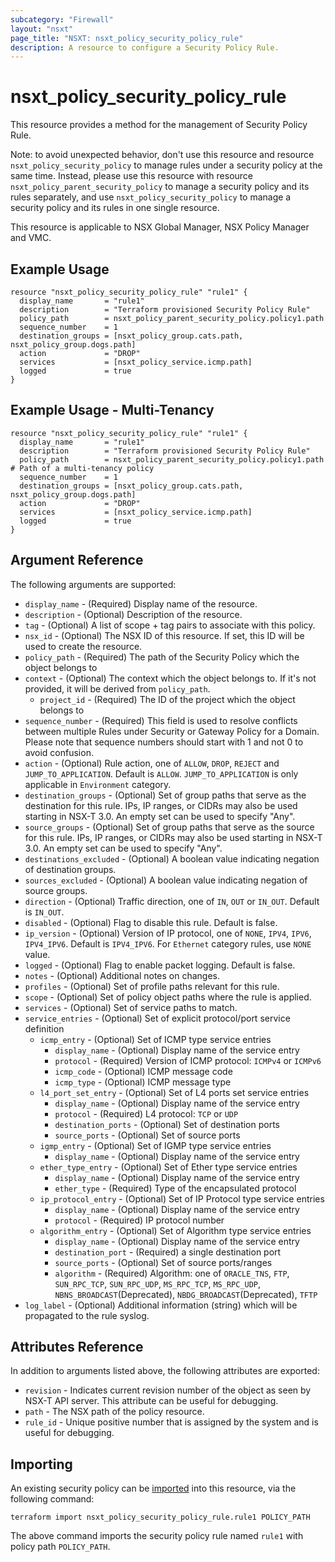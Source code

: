 ```yaml
---
subcategory: "Firewall"
layout: "nsxt"
page_title: "NSXT: nsxt_policy_security_policy_rule"
description: A resource to configure a Security Policy Rule.
---
```


# nsxt_policy_security_policy_rule

This resource provides a method for the management of Security Policy Rule.

Note: to avoid unexpected behavior, don't use this resource and resource `nsxt_policy_security_policy` to manage rules under a security policy at the same time. 
Instead, please use this resource with resource `nsxt_policy_parent_security_policy` to manage a security policy and its rules separately, and use `nsxt_policy_security_policy` to manage a security policy and its rules in one single resource.

This resource is applicable to NSX Global Manager, NSX Policy Manager and VMC.

## Example Usage

```hcl
resource "nsxt_policy_security_policy_rule" "rule1" {
  display_name       = "rule1"
  description        = "Terraform provisioned Security Policy Rule"
  policy_path        = nsxt_policy_parent_security_policy.policy1.path
  sequence_number    = 1
  destination_groups = [nsxt_policy_group.cats.path, nsxt_policy_group.dogs.path]
  action             = "DROP"
  services           = [nsxt_policy_service.icmp.path]
  logged             = true
}
```

## Example Usage - Multi-Tenancy

```hcl
resource "nsxt_policy_security_policy_rule" "rule1" {
  display_name       = "rule1"
  description        = "Terraform provisioned Security Policy Rule"
  policy_path        = nsxt_policy_parent_security_policy.policy1.path # Path of a multi-tenancy policy
  sequence_number    = 1
  destination_groups = [nsxt_policy_group.cats.path, nsxt_policy_group.dogs.path]
  action             = "DROP"
  services           = [nsxt_policy_service.icmp.path]
  logged             = true
}
```

## Argument Reference

The following arguments are supported:

* `display_name` - (Required) Display name of the resource.
* `description` - (Optional) Description of the resource.
* `tag` - (Optional) A list of scope + tag pairs to associate with this policy.
* `nsx_id` - (Optional) The NSX ID of this resource. If set, this ID will be used to create the resource.
* `policy_path` - (Required) The path of the Security Policy which the object belongs to
* `context` - (Optional) The context which the object belongs to. If it's not provided, it will be derived from `policy_path`.
  * `project_id` - (Required) The ID of the project which the object belongs to
* `sequence_number` - (Required) This field is used to resolve conflicts between multiple Rules under Security or Gateway Policy for a Domain. Please note that sequence numbers should start with 1 and not 0 to avoid confusion.
* `action` - (Optional) Rule action, one of `ALLOW`, `DROP`, `REJECT` and `JUMP_TO_APPLICATION`. Default is `ALLOW`. `JUMP_TO_APPLICATION` is only applicable in `Environment` category.
* `destination_groups` - (Optional) Set of group paths that serve as the destination for this rule. IPs, IP ranges, or CIDRs may also be used starting in NSX-T 3.0. An empty set can be used to specify "Any".
* `source_groups` - (Optional) Set of group paths that serve as the source for this rule. IPs, IP ranges, or CIDRs may also be used starting in NSX-T 3.0. An empty set can be used to specify "Any".
* `destinations_excluded` - (Optional) A boolean value indicating negation of destination groups.
* `sources_excluded` - (Optional) A boolean value indicating negation of source groups.
* `direction` - (Optional) Traffic direction, one of `IN`, `OUT` or `IN_OUT`. Default is `IN_OUT`.
* `disabled` - (Optional) Flag to disable this rule. Default is false.
* `ip_version` - (Optional) Version of IP protocol, one of `NONE`, `IPV4`, `IPV6`, `IPV4_IPV6`. Default is `IPV4_IPV6`. For `Ethernet` category rules, use `NONE` value.
* `logged` - (Optional) Flag to enable packet logging. Default is false.
* `notes` - (Optional) Additional notes on changes.
* `profiles` - (Optional) Set of profile paths relevant for this rule.
* `scope` - (Optional) Set of policy object paths where the rule is applied.
* `services` - (Optional) Set of service paths to match.
* `service_entries` - (Optional) Set of explicit protocol/port service definition
  * `icmp_entry` - (Optional) Set of ICMP type service entries
    * `display_name` - (Optional) Display name of the service entry
    * `protocol` - (Required) Version of ICMP protocol: `ICMPv4` or `ICMPv6`
    * `icmp_code` - (Optional) ICMP message code
    * `icmp_type` - (Optional) ICMP message type
  * `l4_port_set_entry` - (Optional) Set of L4 ports set service entries
    * `display_name` - (Optional) Display name of the service entry
    * `protocol` - (Required) L4 protocol: `TCP` or `UDP`
    * `destination_ports` - (Optional) Set of destination ports
    * `source_ports` - (Optional) Set of source ports
  * `igmp_entry` - (Optional) Set of IGMP type service entries
    * `display_name` - (Optional) Display name of the service entry
  * `ether_type_entry` - (Optional) Set of Ether type service entries
    * `display_name` - (Optional) Display name of the service entry
    * `ether_type` - (Required) Type of the encapsulated protocol
  * `ip_protocol_entry` - (Optional) Set of IP Protocol type service entries
    * `display_name` - (Optional) Display name of the service entry
    * `protocol` - (Required) IP protocol number
  * `algorithm_entry` - (Optional) Set of Algorithm type service entries
    * `display_name` - (Optional) Display name of the service entry
    * `destination_port` - (Required) a single destination port
    * `source_ports` - (Optional) Set of source ports/ranges
    * `algorithm` - (Required) Algorithm: one of `ORACLE_TNS`, `FTP`, `SUN_RPC_TCP`, `SUN_RPC_UDP`, `MS_RPC_TCP`, `MS_RPC_UDP`, `NBNS_BROADCAST`(Deprecated), `NBDG_BROADCAST`(Deprecated), `TFTP`
* `log_label` - (Optional) Additional information (string) which will be propagated to the rule syslog.


## Attributes Reference

In addition to arguments listed above, the following attributes are exported:

* `revision` - Indicates current revision number of the object as seen by NSX-T API server. This attribute can be useful for debugging.
* `path` - The NSX path of the policy resource.
* `rule_id` - Unique positive number that is assigned by the system and is useful for debugging.

## Importing

An existing security policy can be [imported][docs-import] into this resource, via the following command:

[docs-import]: https://www.terraform.io/cli/import

```
terraform import nsxt_policy_security_policy_rule.rule1 POLICY_PATH
```

The above command imports the security policy rule named `rule1` with policy path `POLICY_PATH`.
